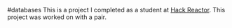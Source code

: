 #databases
This is a project I completed as a student at [Hack Reactor](http://hackreactor.com). This project was worked on with a pair.